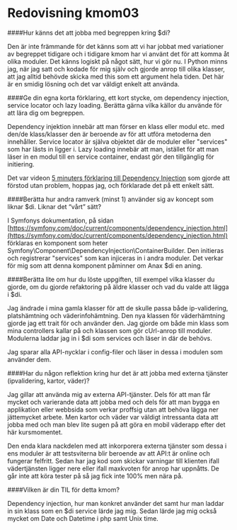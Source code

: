 ---
---
Redovisning kmom03
=========================

####Hur känns det att jobba med begreppen kring $di?

Den är inte främmande för det känns som att vi har jobbat med variationer av begreppet tidigare och i tidigare kmom har vi använt det för att komma åt olika moduler. Det känns logiskt på något sätt, hur vi gör nu. I Python minns jag, när jag satt och kodade för mig själv och gjorde anrop till olika klasser, att jag alltid behövde skicka med this som ett argument hela tiden. Det här är en smidig lösning och det var väldigt enkelt att använda.

####Ge din egna korta förklaring, ett kort stycke, om dependency injection, service locator och lazy loading. Berätta gärna vilka källor du använde för att lära dig om begreppen.

Dependency injektion innebär att man förser en klass eller modul etc. med den/de klass/klasser den är beroende av för att utföra metoderna den innehåller. Service locator är själva objektet där de moduler eller "services" som har lästs in ligger i. Lazy loading innebär att man, istället för att man läser in en modul till en service container, endast gör den tillgänglig för initiering.

Det var videon [5 minuters förklaring till Dependency Injection](https://www.youtube.com/watch?v=IKD2-MAkXyQ) som gjorde att förstod utan problem, hoppas jag, och förklarade det på ett enkelt sätt.

####Berätta hur andra ramverk (minst 1) använder sig av koncept som liknar $di. Liknar det “vårt” sätt?

I Symfonys dokumentation, på sidan [https://symfony.com/doc/current/components/dependency_injection.html](https://symfony.com/doc/current/components/dependency_injection.html) förklaras en komponent som heter Symfony\Component\DependencyInjection\ContainerBuilder. Den initieras och registrerar "services" som kan injiceras in i andra moduler. Det verkar för mig som att denna komponent påminner om Anax $di en aning.

####Berätta lite om hur du löste uppgiften, till exempel vilka klasser du gjorde, om du gjorde refaktoring på äldre klasser och vad du valde att lägga i $di.

Jag ändrade i mina gamla klasser för att de skulle passa både ip-validering, platshämtning och väderinfohämtning. Den nya klassen för väderhämtning gjorde jag ett trait för och använder den. Jag gjorde om både min klass som mina controllers kallar på och klassen som gör cUrl-anrop till moduler. Modulerna laddar jag in i $di som services och läser in där de behövs.

Jag sparar alla API-nycklar i config-filer och läser in dessa i modulen som använder dem.

####Har du någon reflektion kring hur det är att jobba med externa tjänster (ipvalidering, kartor, väder)?

Jag gillar att använda mig av externa API-tjänster. Dels för att man får mycket och varierande data att jobba med och dels för att man bygga en applikation eller webbsida som verkar proffsig utan att behöva lägga ner jättemycket arbete. Men kartor och väder var väldigt intressanta data att jobba med och man blev lite sugen på att göra en mobil väderapp efter det här kursmomentet.

Den enda klara nackdelen med att inkorporera externa tjänster som dessa i ens moduler är att testsviterna blir beroende av att API:t är online och fungerar felfritt. Sedan har jag kod som skickar varningar till klienten ifall vädertjänsten ligger nere eller ifall maxkvoten för anrop har uppnåtts. De går inte att köra tester på så jag fick inte 100% men nära på.

####Vilken är din TIL för detta kmom?

Dependency injection, hur man konkret använder det samt hur man laddar in sin klass som en $di service lärde jag mig. Sedan lärde jag mig också mycket om Date och Datetime i php samt Unix time.

